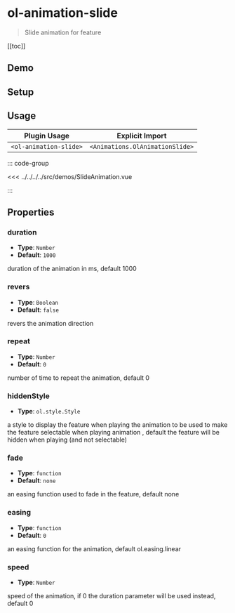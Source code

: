 # ol-animation-slide

> Slide animation for feature

[[toc]]

## Demo

<script setup lang="ts">
import SlideAnimation from "@demos/SlideAnimation.vue"
</script>

<ClientOnly>
<SlideAnimation />
</ClientOnly>

## Setup

<!--@include: ../../animations.plugin.md-->

## Usage

| Plugin Usage           |         Explicit Import         |
| ---------------------- | :-----------------------------: |
| `<ol-animation-slide>` | `<Animations.OlAnimationSlide>` |

::: code-group

<<< ../../../../src/demos/SlideAnimation.vue

:::

## Properties

### duration

- **Type**: `Number`
- **Default**: `1000`

duration of the animation in ms, default 1000

### revers

- **Type**: `Boolean`
- **Default**: `false`

revers the animation direction

### repeat

- **Type**: `Number`
- **Default**: `0`

number of time to repeat the animation, default 0

### hiddenStyle

- **Type**: `ol.style.Style`

a style to display the feature when playing the animation to be used to make the feature selectable when playing animation , default the feature will be hidden when playing (and not selectable)

### fade

- **Type**: `function`
- **Default**: `none`

an easing function used to fade in the feature, default none

### easing

- **Type**: `function`
- **Default**: `0`

an easing function for the animation, default ol.easing.linear

### speed

- **Type**: `Number`

speed of the animation, if 0 the duration parameter will be used instead, default 0
